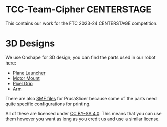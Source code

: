 # TCC-Team-Cipher CENTERSTAGE

This contains our work for the FTC 2023-24 CENTERSTAGE competition.

# 3D Designs

We use Onshape for 3D design; you can find the parts used in our robot here:

- [Plane Launcher](https://cad.onshape.com/documents/c18ad5c1d1c3ddbfe649e7c3/w/4eff713d43efc71fd2e752c5/e/314982c565b997356c4dc148)
- [Motor Mount](https://cad.onshape.com/documents/c21b3ab2ebc4fa39af643583/w/6eb6c2264f86ed7ec3db96f9/e/5c1e8738906c14d05ef29347)
- [Pixel Grip](https://cad.onshape.com/documents/40dff4ed8e8e520cdac1a7cf/w/0138985ce5ba9a7538b9f971/e/35ba401ce59b594141c3796f)
- [Arm](https://cad.onshape.com/documents/e4ef7ef1992f17cf19fd56ec/w/28b39830bfbebe338a72eeb0/e/453defd3a65951256b8deffe)

There are also [3MF files](Printing/) for PrusaSlicer because some of the parts need quite specific configurations for printing.

All of these are licensed under [CC BY-SA 4.0](https://creativecommons.org/licenses/by-sa/4.0/deed.en). This means that you can use them however you want as long as you credit us and use a similar license.
